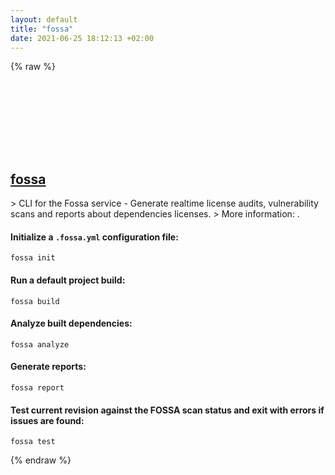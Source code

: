 ```yaml
---
layout: default
title: "fossa"
date: 2021-06-25 18:12:13 +02:00
---
```

{% raw %}
<h2 id="fossa">
  <a href="/en/common/fossa.html">fossa</a> <a href="#fossa"><svg class="icon">
    <use href="/assets/images/unicode_sprite.svg#link" />
  </svg></a>
</h2>
> CLI for the Fossa service - Generate realtime license audits, vulnerability scans and reports about dependencies licenses.
> More information: <https://github.com/fossas/fossa-cli>.

#### Initialize a `.fossa.yml` configuration file:
```shell
fossa init
```
#### Run a default project build:
```shell
fossa build
```
#### Analyze built dependencies:
```shell
fossa analyze
```
#### Generate reports:
```shell
fossa report
```
#### Test current revision against the FOSSA scan status and exit with errors if issues are found:
```shell
fossa test
```
{% endraw %}
